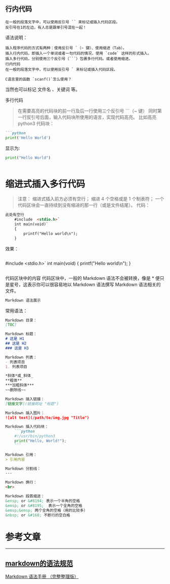 ## 行内代码
```
在一般的段落文字中，可以使用反引号 `` 来标记或插入代码区段。
反引号在1的左边，有人总是跟单引号混在一起！
```
语法说明：
```
插入程序代码的方式有两种：使用反引号 `（~ 键）、使用缩进（Tab）。
插入行内代码，即插入一个单词或者一句代码的情况，使用 `code` 这样的形式插入。
插入多行代码，分别使用三个反引号（```）包裹多行代码。或者使用缩进。
行内代码
在一般的段落文字中，可以使用反引号 ` 来标记或插入代码区段。
```
```
C语言里的函数 `scanf()`怎么使用？
```

当然也可以标记 文件名 、关键词 等。

多行代码
> 在需要高亮的代码块的前一行及后一行使用三个反引号 ```（~ 键）
> 同时第一行反引号后面，输入代码块所使用的语言，实现代码高亮。
> 比如高亮 python3 代码块：

```markdown
```python
print('Hello World')
```
显示为:
```python
print("Hello World")
```
```
```
# 缩进式插入多行代码
> 注意：
> 缩进式插入前方必须有空行；
> 缩进 4 个空格或是 1 个制表符；
> 一个代码区块会一直持续到没有缩进的那一行（或是文件结尾）。
代码：
```markdown
此处有空行
    #include  <stdio.h>`
    int main(void)`
    {
        printf("Hello world\n");
    }
```
效果：
```markdown
```
#include  <stdio.h>`
int main(void)
{
    printf("Hello world\n");
}
```
```
代码区块中的内容
代码区块中，一般的 Markdown 语法不会被转换，像是 * 便只是星号，这表示你可以很容易地以 Markdown 语法撰写 Markdown 语法相关的文件。
```markdown
Markdown 语法展示
```
常用语法：
```markdown
Markdown 目录：
[TOC]

Markdown 标题：
# 这是 H1
## 这是 H2
### 这是 H3

Markdown 列表：
- 列表项目
1. 列表项目

*斜体*或_斜体_
**粗体**
***加粗斜体***
~~删除线~~

Markdown 插入链接：
[链接文字](链接网址 "标题")

Markdown 插入图片：
![alt text](/path/to/img.jpg "Title")

Markdown 插入代码块：
    ```python
    #!/usr/bin/python3
    print("Hello, World!");
    ```

Markdown 引用：
> 引用内容

Markdown 分割线：
---

Markdown 换行：
<br>

Markdown 段首缩进：
&ensp; or &#8194; 表示一个半角的空格
&emsp; or &#8195;  表示一个全角的空格
&emsp;&emsp; 两个全角的空格（用的比较多）
&nbsp; or &#160; 不断行的空白格
```


# 参考文章
---
[markdown的语法规范](https://www.jianshu.com/p/84481d344a3f)
---
[Markdown 语法手册 （完整整理版）](https://blog.csdn.net/witnessai1/article/details/52551362)

